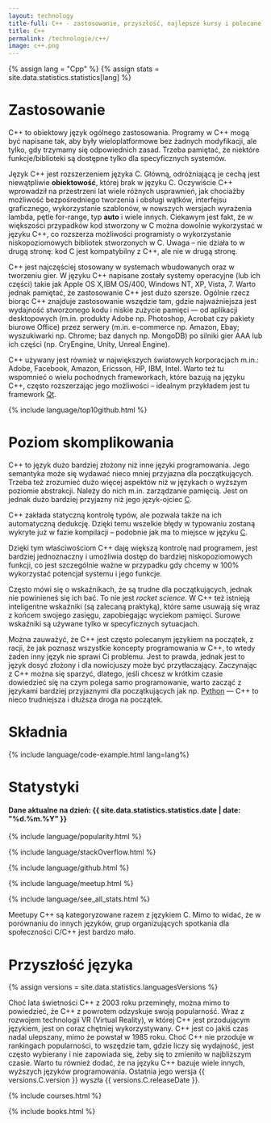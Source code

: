 ```yaml
---
layout: technology
title-full: C++ - zastosowanie, przyszłość, najlepsze kursy i polecane książki
title: C++
permalink: /technologie/c++/
image: c++.png
---
```


{% assign lang = "Cpp" %}
{% assign stats = site.data.statistics.statistics[lang] %}

# Zastosowanie

C++ to obiektowy język ogólnego zastosowania. Programy w C++ mogą być napisane tak, aby były wieloplatformowe bez żadnych modyfikacji, ale tylko, gdy trzymamy się odpowiednich zasad. Trzeba pamiętać, że niektóre funkcje/biblioteki są dostępne tylko dla specyficznych systemów.

Język C++ jest rozszerzeniem języka C. Główną, odróżniającą je cechą jest niewątpliwie **obiektowość**, której brak w języku C. Oczywiście C++ wprowadził na przestrzeni lat wiele różnych usprawnień, jak chociażby możliwość bezpośredniego tworzenia i obsługi wątków, interfejsu graficznego, wykorzystanie szablonów, w nowszych wersjach wyrażenia lambda, pętle for-range, typ **auto** i wiele innych. Ciekawym jest fakt, że w większości przypadków kod stworzony w C można dowolnie wykorzystać w języku C++, co rozszerza możliwości programisty o wykorzystanie niskopoziomowych bibliotek stworzonych w C. Uwaga – nie działa to w drugą stronę: kod C jest kompatybilny z C++, ale nie w drugą stronę.

C++ jest najczęściej stosowany w systemach wbudowanych oraz w tworzeniu gier. W języku C++ napisane zostały systemy operacyjne (lub ich części) takie jak Apple OS X,IBM OS/400, Windows NT, XP, Vista, 7. Warto jednak pamiętać, że zastosowanie C++ jest dużo szersze. Ogólnie rzecz biorąc C++ znajduje zastosowanie wszędzie tam, gdzie najważniejsza jest wydajność stworzonego kodu i niskie zużycie pamięci — od aplikacji desktopowych (m.in. produkty Adobe np. Photoshop, Acrobat czy pakiety biurowe Office) przez serwery (m.in. e-commerce np. Amazon, Ebay; wyszukiwarki np. Chrome; baz danych np. MongoDB) po silniki gier AAA lub ich części (np. CryEngine, Unity, Unreal Engine).

C++ używany jest również w największych światowych korporacjach m.in.: Adobe, Facebook, Amazon, Ericsson, HP, IBM, Intel. Warto też tu wspomnieć o wielu pochodnych frameworkach, które bazują na języku C++, często rozszerzając jego możliwości – idealnym przykładem jest tu framework [Qt](/technologie/qt).

{% include language/top10github.html %}

# Poziom skomplikowania

C++ to język dużo bardziej złożony niż inne języki programowania. Jego semantyka może się wydawać nieco mniej przyjazna dla początkujących. Trzeba też zrozumieć dużo więcej aspektów niż w językach o wyższym poziomie abstrakcji. Należy do nich m.in. zarządzanie pamięcią. Jest on jednak dużo bardziej przyjazny niż jego język-ojciec [C](/technologie/c).

C++ zakłada statyczną kontrolę typów, ale pozwala także na ich automatyczną dedukcję. Dzięki temu wszelkie błędy w typowaniu zostaną wykryte już w fazie kompilacji – podobnie jak ma to miejsce w języku [C](/technologie/c).

Dzięki tym właściwościom C++ daję większą kontrolę nad programem, jest bardziej jednoznaczny i umożliwia dostęp do bardziej niskopoziomowych funkcji, co jest szczególnie ważne w przypadku gdy chcemy w 100% wykorzystać potencjał systemu i jego funkcje.

Często mówi się o wskaźnikach, że są trudne dla początkujących, jednak nie powinieneś się ich bać. To nie jest _rocket science_. W C++ też istnieją inteligentne wskaźniki (są zalecaną praktyką), które same usuwają się wraz z końcem swojego zasięgu, zapobiegając wyciekom pamięci. Surowe wskaźniki są używane tylko w specyficznych sytuacjach.

Można zauważyć, że C++ jest często polecanym językiem na początek, z racji, że jak poznasz wszystkie koncepty programowania w C++, to wtedy żaden inny język nie sprawi Ci problemu. Jest to prawda, jednak jest to język dosyć złożony i dla nowicjuszy może być przytłaczający. Zaczynając z C++ można się sparzyć, dlatego, jeśli chcesz w krótkim czasie dowiedzieć się na czym polega samo programowanie, warto zacząć z językami bardziej przyjaznymi dla początkujących jak np. [Python](/technologie/python) — C++ to nieco trudniejsza i dłuższa droga na początek.

# Składnia

{% include language/code-example.html lang=lang%}

# Statystyki

<h4>Dane aktualne na dzień: {{ site.data.statistics.statistics.date | date: "%d.%m.%Y"  }}</h4>

{% include language/popularity.html %}

{% include language/stackOverflow.html %}

{% include language/github.html %}

{% include language/meetup.html %}

{% include language/see_all_stats.html %}

Meetupy C++ są kategoryzowane razem z językiem C. Mimo to widać, że w porównaniu do innych języków, grup organizujących
spotkania dla społeczności C/C++ jest bardzo mało.

# Przyszłość języka

{% assign versions = site.data.statistics.languagesVersions %}

Choć lata świetności C++ z 2003 roku przeminęły, można mimo to powiedzieć, że C++ z powrotem odzyskuje swoją popularność. Wraz z rozwojem technologii VR (Virtual Reality), w której C++ jest przodującym językiem, jest on coraz chętniej wykorzystywany. C++ jest co jakiś czas nadal ulepszany, mimo że powstał w 1985 roku. Choć C++ nie przoduje w rankingach popularności, to wszędzie tam, gdzie liczy się wydajność, jest często wybierany i nie zapowiada się, żeby się to zmieniło w najbliższym czasie. Warto tu również dodać, że na języku C++ bazuje wiele innych, wyższych języków programowania. Ostatnia jego wersja {{ versions.C.version }} wyszła {{ versions.C.releaseDate }}.

{% include courses.html %}

{% include books.html %}